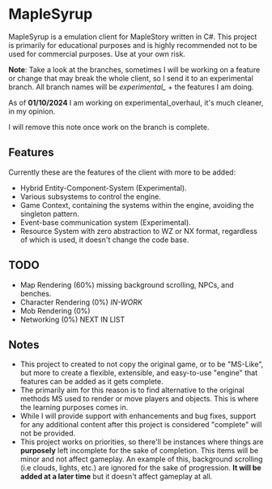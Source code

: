 # MapleSyrup
MapleSyrup is a emulation client for MapleStory written in C#. This project is primarily for
educational purposes and is highly recommended not to be used for commercial purposes. Use
at your own risk.

**Note**: Take a look at the branches, sometimes I will be working on a feature or change that may
break the whole client, so I send it to an experimental branch. All branch names will be
*experimental_* + the features I am doing.

As of **01/10/2024** I am working on experimental_overhaul, it's much cleaner, in my opinion.

I will remove this note once work on the branch is complete.

## Features
Currently these are the features of the client with more to be added:

- Hybrid Entity-Component-System (Experimental).
- Various subsystems to control the engine.
- Game Context, containing the systems within the engine, avoiding the singleton pattern.
- Event-base communication system (Experimental).
- Resource System with zero abstraction to WZ or NX format, regardless of which
is used, it doesn't change the code base.

## TODO
- Map Rendering (60%) missing background scrolling, NPCs, and benches.
- Character Rendering (0%) *IN-WORK*
- Mob Rendering (0%)
- Networking (0%) NEXT IN LIST

## Notes
- This project to created to not copy the original game, or to be "MS-Like", but more to
create a flexible, extensible, and easy-to-use "engine" that features can be added as it 
gets complete.
- The primarily aim for this reason is to find alternative to the original methods MS used
to render or move players and objects. This is where the learning purposes comes in.
- While I will provide support with enhancements and bug fixes, support for any additional 
content after this project is considered "complete" will not be provided.
- This project works on priorities, so there'll be instances where things are **purposely** 
left incomplete for the sake of completion. This items will be minor and not affect gameplay.
 An example of this, background scrolling (i.e clouds, lights, etc.) are ignored for the sake
of progression. **It will be added at a later time** but it doesn't affect gameplay at all.
